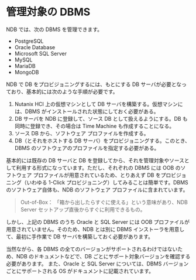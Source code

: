 # 管理対象の DBMS

NDB では、次の DBMS を管理できます。

* PostgreSQL
* Oracle Database
* Microsoft SQL Server
* MySQL
* MariaDB
* MongoDB

NDB で DB をプロビジョニングするには、もとにする DB サーバが必要となっており、基本的には次のような手順が必要です。

1. Nutanix HCI 上の仮想マシンとして DB サーバを構築する。仮想マシンには、DBMS がインストールされた状態にしておく必要がある。
2. DB サーバを NDB に登録して、ソース DB として扱えるようにする。DB も同時に登録でき、その場合は Time Machine も作成することになる。
3. ソース DB から、ソフトウェア プロファイルを作成する。
4. DB（とそれをホストする DB サーバ）をプロビジョニングする。このとき、DBMS のソフトウェアのプロファイルを指定する必要がある。

基本的には既存の DB サーバと DB を登録してから、それを管理対象やソースとして利用する形式になっています。ただし、それぞれの DBMS には OOB のソフトウェア プロファイルが用意されているため、とりあえず DB をプロビジョニング（いわゆる 1-Click プロビジョニング）してみることは簡単です。DBMS のソフトウェア自体も、NDB のソフトウェア プロファイルに含まれています。

> Out-of-Box： 「箱から出したらすぐに使える」という意味があり、NDB Server セットアップ直後からすぐに利用できるもの。

しかし、上記の DBMS のうち Oracle と SQL Server には OOB プロファイルが用意されていません。そのため、NDB とは別に DBMS インストーラを用意して、最初に手作業で DB サーバを構築しておく必要があります。

当然ながら、各 DBMS の全てのバージョンがサポートされるわけではないため、NDB のドキュメントなどで、DB ごとにサポート対象バージョンを確認する必要があります。
また、Oracle と SQL Server については、DBMS バージョンごとにサポートされる OS がドキュメントに記載されています。
